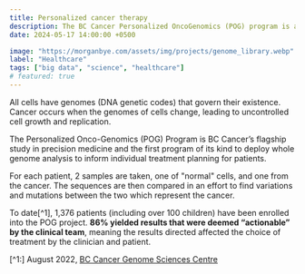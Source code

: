 ```yaml
---
title: Personalized cancer therapy
description: The BC Cancer Personalized OncoGenomics (POG) program is a world-leading research program that is using intensive genomic data collection and analysis to identify and better understand the genomic alterations that drive cancer growth, metastasis, and the biological evolution and responsiveness to therapies. 
date: 2024-05-17 14:00:00 +0500

image: "https://morganbye.com/assets/img/projects/genome_library.webp"
label: "Healthcare"
tags: ["big data", "science", "healthcare"]
# featured: true
---
```


All cells have genomes (DNA genetic codes) that govern their existence. Cancer occurs when the genomes of cells change, leading to uncontrolled cell growth and replication.

The Personalized Onco-Genomics (POG) Program is BC Cancer’s flagship study in precision medicine and the first program of its kind to deploy whole genome analysis to inform individual treatment planning for patients.

For each patient, 2 samples are taken, one of "normal" cells, and one from the cancer. The sequences are then compared in an effort to find variations and mutations between the two which represent the cancer.

To date[^1], 1,376 patients (including over 100 children) have been enrolled into the POG project. **86% yielded results that were deemed “actionable” by the clinical team**, meaning the results directed affected the choice of treatment by the clinician and patient.

[^1:] August 2022, [BC Cancer Genome Sciences Centre](https://www.bcgsc.ca/personalized-oncogenomics-program)